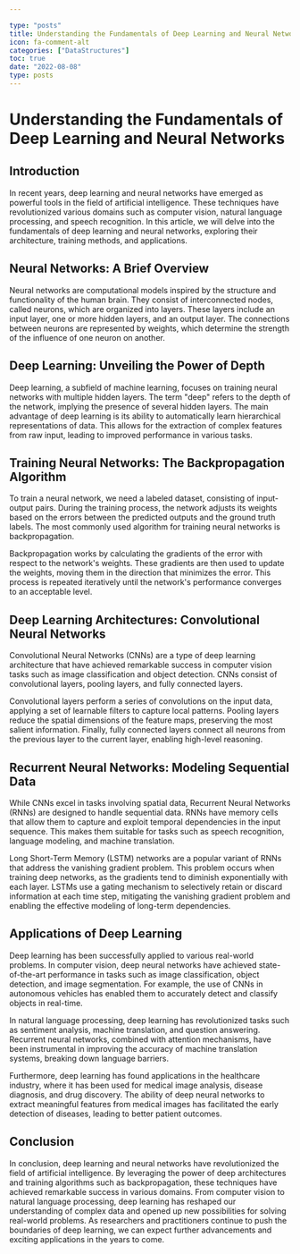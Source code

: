 ```yaml
---

type: "posts"
title: Understanding the Fundamentals of Deep Learning and Neural Networks
icon: fa-comment-alt
categories: ["DataStructures"]
toc: true
date: "2022-08-08"
type: posts
---
```





# Understanding the Fundamentals of Deep Learning and Neural Networks

## Introduction

In recent years, deep learning and neural networks have emerged as powerful tools in the field of artificial intelligence. These techniques have revolutionized various domains such as computer vision, natural language processing, and speech recognition. In this article, we will delve into the fundamentals of deep learning and neural networks, exploring their architecture, training methods, and applications.

## Neural Networks: A Brief Overview

Neural networks are computational models inspired by the structure and functionality of the human brain. They consist of interconnected nodes, called neurons, which are organized into layers. These layers include an input layer, one or more hidden layers, and an output layer. The connections between neurons are represented by weights, which determine the strength of the influence of one neuron on another.

## Deep Learning: Unveiling the Power of Depth

Deep learning, a subfield of machine learning, focuses on training neural networks with multiple hidden layers. The term "deep" refers to the depth of the network, implying the presence of several hidden layers. The main advantage of deep learning is its ability to automatically learn hierarchical representations of data. This allows for the extraction of complex features from raw input, leading to improved performance in various tasks.

## Training Neural Networks: The Backpropagation Algorithm

To train a neural network, we need a labeled dataset, consisting of input-output pairs. During the training process, the network adjusts its weights based on the errors between the predicted outputs and the ground truth labels. The most commonly used algorithm for training neural networks is backpropagation.

Backpropagation works by calculating the gradients of the error with respect to the network's weights. These gradients are then used to update the weights, moving them in the direction that minimizes the error. This process is repeated iteratively until the network's performance converges to an acceptable level.

## Deep Learning Architectures: Convolutional Neural Networks

Convolutional Neural Networks (CNNs) are a type of deep learning architecture that have achieved remarkable success in computer vision tasks such as image classification and object detection. CNNs consist of convolutional layers, pooling layers, and fully connected layers.

Convolutional layers perform a series of convolutions on the input data, applying a set of learnable filters to capture local patterns. Pooling layers reduce the spatial dimensions of the feature maps, preserving the most salient information. Finally, fully connected layers connect all neurons from the previous layer to the current layer, enabling high-level reasoning.

## Recurrent Neural Networks: Modeling Sequential Data

While CNNs excel in tasks involving spatial data, Recurrent Neural Networks (RNNs) are designed to handle sequential data. RNNs have memory cells that allow them to capture and exploit temporal dependencies in the input sequence. This makes them suitable for tasks such as speech recognition, language modeling, and machine translation.

Long Short-Term Memory (LSTM) networks are a popular variant of RNNs that address the vanishing gradient problem. This problem occurs when training deep networks, as the gradients tend to diminish exponentially with each layer. LSTMs use a gating mechanism to selectively retain or discard information at each time step, mitigating the vanishing gradient problem and enabling the effective modeling of long-term dependencies.

## Applications of Deep Learning

Deep learning has been successfully applied to various real-world problems. In computer vision, deep neural networks have achieved state-of-the-art performance in tasks such as image classification, object detection, and image segmentation. For example, the use of CNNs in autonomous vehicles has enabled them to accurately detect and classify objects in real-time.

In natural language processing, deep learning has revolutionized tasks such as sentiment analysis, machine translation, and question answering. Recurrent neural networks, combined with attention mechanisms, have been instrumental in improving the accuracy of machine translation systems, breaking down language barriers.

Furthermore, deep learning has found applications in the healthcare industry, where it has been used for medical image analysis, disease diagnosis, and drug discovery. The ability of deep neural networks to extract meaningful features from medical images has facilitated the early detection of diseases, leading to better patient outcomes.

## Conclusion

In conclusion, deep learning and neural networks have revolutionized the field of artificial intelligence. By leveraging the power of deep architectures and training algorithms such as backpropagation, these techniques have achieved remarkable success in various domains. From computer vision to natural language processing, deep learning has reshaped our understanding of complex data and opened up new possibilities for solving real-world problems. As researchers and practitioners continue to push the boundaries of deep learning, we can expect further advancements and exciting applications in the years to come.